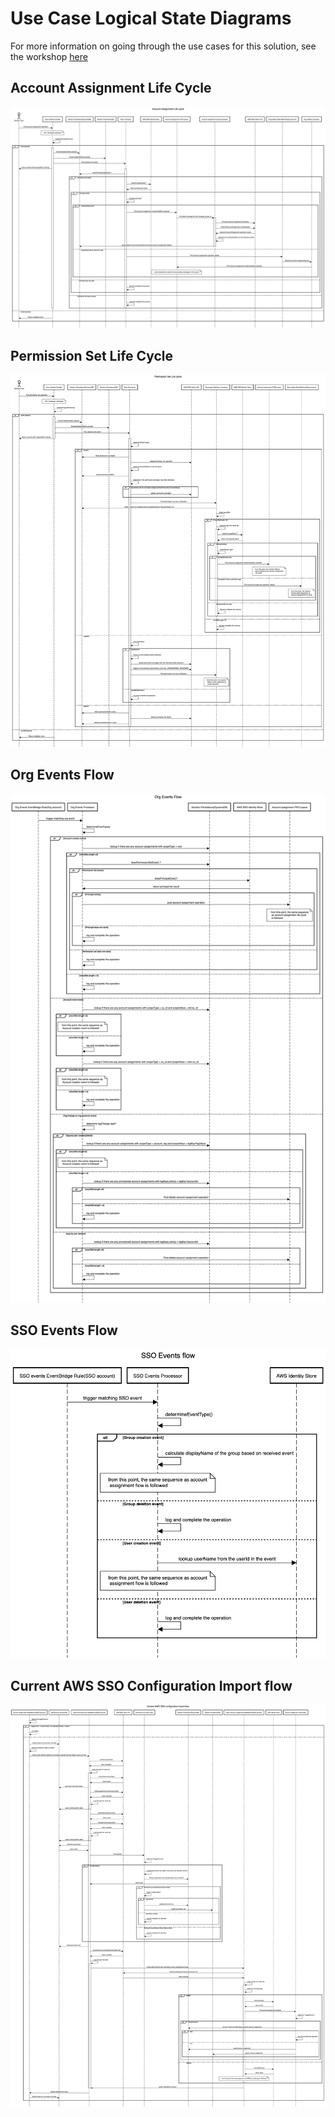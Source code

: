 # Use Case Logical State Diagrams

<!-- TODO Update to public link -->

For more information on going through the use cases for this solution, see the workshop [here](https://catalog.us-east-1.prod.workshops.aws/v2/workshops/640b0bab-1f5e-494a-973e-4ed7919d397b/en-US/03-usecases)

## Account Assignment Life Cycle

[![Account Assignment life cycle](../images/account-assignment-lifecycle.png)](../images/account-assignment-lifecycle.png)

## Permission Set Life Cycle

[![Permission Set life cycle](../images/permission-set-lifecycle.png)](../images/permission-set-lifecycle.png)

## Org Events Flow

[![Org events flow](../images/org-events-flow.png)](../images/org-events-flow.png)

## SSO Events Flow

[![SSO events flow](../images/sso-events-flow.png)](../images/sso-events-flow.png)

## Current AWS SSO Configuration Import flow

[![Current AWS SSO Configuration Import flow](../images/current-aws-sso-configuration-import-flow.png)](../images/current-aws-sso-configuration-import-flow.png)
